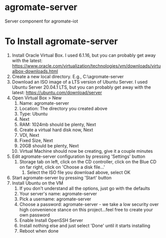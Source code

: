 # agromate-server
Server component for agromate-iot

# To Install agromate-server
1. Install Oracle Virtual Box. I used 6.1.16, but you can probably get away with the latest: https://www.oracle.com/virtualization/technologies/vm/downloads/virtualbox-downloads.html
1. Create a new local directory.  E.g., C:\agromate-server
1. Download an ISO image of a LTS version of Ubuntu Server.  I used Ubuntu Server 20.04.1 LTS, but you can probably get away with the latest: https://ubuntu.com/download/server
1. Open Virtual Box > New
   1. Name: agromate-server
   1. Location: The directory you created above
   1. Type: Ubuntu
   1. Next
   1. RAM: 1024mb should be plenty, Next
   1. Create a virtual hard disk now, Next
   1. VDI, Next
   1. Fixed Size, Next
   1. 20GB should be plenty, Next
   1. Virtual Machine should now be creating, give it a couple minutes
1. Edit agromate-server configuration by pressing 'Settings' button
   1. Storage tab on left, click on the CD controller, click on the Blue CD on far right, click on 'Choose a disk file...'
      1. Select the ISO file you download above, select OK
1. Start agromate-server by pressing 'Start' button
1. Install Ubuntu on the VM
   1. If you don't understand all the options, just go with the defaults
   1. Your server's name: agromate-server
   1. Pick a username: agromate-server
   1. Choose a password: agromate-server - we take a low security over high convenience stance on this project...feel free to create your own password
   1. Enable Install OpenSSH Server
   1. Install nothing else and just select 'Done' until it starts installing
   1. Reboot when done
